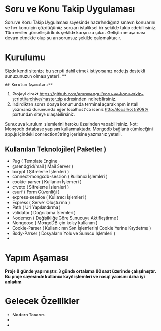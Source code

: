 # Soru ve Konu Takip Uygulaması

Soru ve Konu Takip Uygulaması sayesinde hazırlandığınız sınavın konularını ve her konu için çözdüğünüz soruları istatiksel bir şekilde takip edebilirsiniz. Tüm veriler görselleştirilmiş şekilde karşınıza çıkar. Geliştirme aşaması devam etmekte olup şu an sorunsuz şekilde çalışmaktadır.

# Kurulumu

Sizde kendi sitenize bu scripti dahil etmek istiyorsanız node.js destekli sunucunuzun olması yeterli.
**

	## Kurulum Aşamaları**
	
	

 1. Projeyi direkt https://github.com/emresengul/soru-ve-konu-takip-scripti/archive/master.zip adresinden indirebilirsiniz.
 2. İndirdikten sonra dosya konumunda terminal açarak npm install yazmanız durumunda eğer localhost'da iseniz  [http://localhost:8080/](http://localhost:8080/) portundan siteye ulaşabilirsiniz.

Sunucuya kurulum işlemlerini heroku üzerinden yapabilirsiniz.
Not: Mongodb database yapısını kullanmaktadır. Mongodb bağlantı cümleciğini app.js içindeki connectionString içerisine yazmanız yeterli.

## Kullanılan Teknolojiler( Paketler )

 - Pug ( Template Engine )
 - @sendgrid/mail ( Mail Server )
 - bcrypt ( Şifreleme İşlemleri )
 - connect-mongodb-session ( Kullanıcı İşlemleri )
 - cookie-parser ( Kullanıcı İşlemleri )
 - crypto ( Şifreleme İşlemleri )
 - csurf ( Form Güvenliği )
 - express-session ( Kullanıcı İşlemleri )
 - Express ( Server Oluşturma )
 - Path ( Url Yapılandırma )
 - validator ( Doğrulama İşlemleri )
 - Nodemon ( Değişikliğe Göre Sunucuyu Aktifleştirme )
 - Mongoose ( MongoDB için kolay kullanım )
 - Cookie-Parser ( Kullanıcının Son İşlemlerini Cookie Yerine Kaydetme )
 - Body-Parser ( Dosyaların Yolu ve Sunucu İşlemleri )
 - 
 # Yapım Aşaması
 **Proje 8 günde yapılmıştır. 8  günde ortalama 80 saat üzerinde çalışılmıştır. Bu proje sayesinde kullanıcı kayıt işlemleri ve nosql yapısını daha iyi anladım**
 
# Gelecek Özellikler
 - Modern Tasarım
 -
 - 
 
